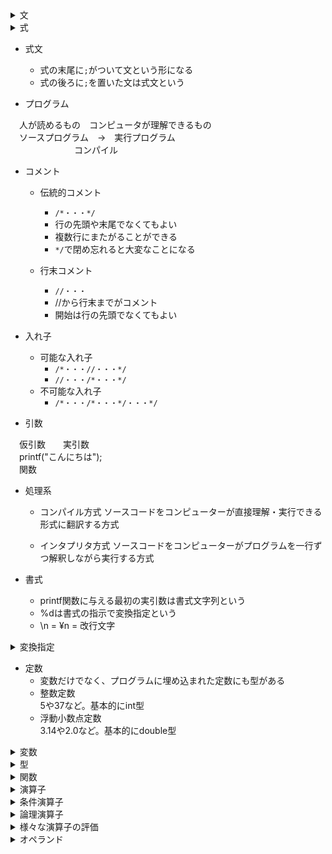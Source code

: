 <details>
<summary>文</summary>
  
- 文は`;`で終わる

<details>	
<summary>選択文</summary>

- プログラムの流れを選択的に分岐させる
- if文とswitch文がある

<details>
<summary>if文</summary>
  
　if ( 式 ) 文
  式を評価してその値が非0（ゼロでなければ）であれば文を実行する<br>
  
  - 制御式
    if文の条件判定のために（）内に置かれた式<br>
    後ろに`;`を置かないこと
  - else
    制御式を評価した値が0だった場合elseの文を実行する
    ```c
    if　(　式　)　文
    　　文1（値  =  非0）;
    else
      　文2（値  =  0）;
    ```
  - else if文
    - if文には、if(式)文、if(式)文 else文の2種類しかないが、入れ子にすることで分岐を増やすことが可能
    - else if文は、厳密にはelseの後の文に新たにif文が追加されている形式になる
    if文
    else if文  
    else文
    の形で、else ifは間に入れる
  - 非ゼロの判定
```c
if (num)
　puts(”ゼロでない”);
else
　puts(”ゼロ”);
```
　制御式に定数を入れることもできるが、その場合絶対ゼロにはならない
- 0はTrueかFalseか
```c
　int a = 0;

	if (a = 0){
		puts("aは0です");
	} else {
		puts("aは0ではありません");
	}
```
1.&nbsp;&nbsp;aにゼロを代入する<br>
2.&nbsp;&nbsp;もし、<br>
3.&nbsp;&nbsp;式でaにゼロを代入する<br>
4-1.&nbsp;&nbsp;if文は値を評価して非ゼロだった場合最初の文、「aは0です」と表示する<br>
4-2.&nbsp;&nbsp;値を評価してゼロだった場合else文、「aは0ではありません」と表示する<br>
<br>
ifの式で0を代入しているので値はゼロになる。そのため必ずelse文の「aは0ではありません」と表示される<br>
<br>
```c
int a = 0;

	if (a == 0){
		puts("aは0です");
	} else {
		puts("aは0ではありません");
	}
```
1.&nbsp;&nbsp;aにゼロを代入する<br>
2.&nbsp;&nbsp;もし、<br>
3.&nbsp;&nbsp;式でaと0が等しいか評価している<br>
4-1.&nbsp;&nbsp;if文は値を評価して非ゼロだった場合最初の文、「aは0です」と表示する<br>
4-2.&nbsp;&nbsp;値を評価してゼロだった場合else文、「aは0ではありません」と表示する<br>
<br>
「もしaと0が等しければif文の最初の文を返すプログラムなので、aは0です」と表示される<br>

</details>

<details>
<summary>switch文</summary>

　switch ( 制御式 ) 文<br>

```c
switch ( 制御式 ) {
　case 0 :　・・・;　break;
　case 1 :　・・・;　break;
　case 2 :  ・・・;　break;
}
```
- 単一の式に基づいて、複数の分岐をする場合、簡潔に表現できる
- if文よりswitch文の方が読み間違えや書き間違いと誤解されることが減る
- 制御式を評価した値に基づいて結果に対応するラベルのプログラムに飛ぶ
- ()に囲まれた制御式は整数でなければいけない
- ラベル<br>
　`case 1 :`という形式で書かれる<br>
　ラベルの値は定数でなければいけない<br>
　複数のラベルが同じ値を持つことはできない<br>
　同じ処理をしたいcaseを上下に並べ、上のcaseを空白にして、break文もおかないことで、同じ処理をさせることができる<br>
　「case」と「1」の間の空白は省略不可

<details>
<summary>break文</summary>

- ラベルの後の文が実行された後、`break;`とつけることで、switch文を中断させる
- break文がないと、次のcaseが続けて実行される
- 最後のcaseの末尾にもbreak文を置くことで、ラベルの増減に対応できる

</details>

- default<br>
制御式を評価した値がどのcaseにも一致しない際に飛ぶラベル

</details>

</details>

<details>
<summary>複合文（ブロック）</summary>

- `{}`を使う文
- {0個以上の文または宣言の並び}
- 文は何個でもよく、宣言も何個でもよい
- 文の一種で、構造上は単一の文とみなされる
- if文、elseは1つの文しか制御できない。<br>複数の文を制御するには複合文を使う

</details>

<details>
<summary>do文</summary>

- 「制御式の評価で得られた値が値が真のあいだ、文を繰り返し実行せよ」という文
- doではじまり、文を挟んで、while(式);で終わる形式
- do「実行せよ」
- while「～のあいだ」
- 繰り返しの対象となる文のことを　ループ本体　という
- do文におけるループ本体は { から } までの複合文
- 継続条件はwhileの次の制御式が真であること
  
```c
do {
   文
} while ( 式 );
```

</details>

</details>

<details>
  <summary>式</summary>
  
- 変数や定数、それらを演算子で結合したものを式と呼ぶ<br>
```x + 32;```<br>
では`x`、`32`、`x + 32`のいずれも式とみなす<br>
代入演算子を用いた式は代入式という
- 式を評価する=答えが出る<br>
定数は評価されるとそのままの数が出てくる<br>
Trueは1、Falseは0と出る
  
</details>

- 式文
	- 式の末尾に`;`がついて文という形になる
	- 式の後ろに`;`を置いた文は式文という

- プログラム
  
　人が読めるもの　コンピュータが理解できるもの<br>
　ソースプログラム　→　実行プログラム<br>
　　　　　　　 コンパイル

- コメント
	- 伝統的コメント
 		- ```/*・・・*/```
		- 行の先頭や末尾でなくてもよい
		- 複数行にまたがることができる
		- `*/`で閉め忘れると大変なことになる
  
	- 行末コメント    
		- ```//・・・```
		- //から行末までがコメント
		- 開始は行の先頭でなくてもよい
  
- 入れ子
	- 可能な入れ子    
		- ```/*・・・//・・・*/```
		- ```//・・・/*・・・*/```
	- 不可能な入れ子
		- ```/*・・・/*・・・*/・・・*/```
      
- 引数
    
　仮引数　　実引数<br>
　printf("こんにちは");<br>
　関数

- 処理系
	- コンパイル方式
		ソースコードをコンピューターが直接理解・実行できる形式に翻訳する方式
  
	- インタプリタ方式
 		ソースコードをコンピューターがプログラムを一行ずつ解釈しながら実行する方式

- 書式
	- printf関数に与える最初の実引数は書式文字列という
	- %dは書式の指示で変換指定という
	- \n = ¥n = 改行文字

<details>
<summary>変換指定</summary>
  
　％０９．９ｆ<br>
　　&nbsp;↓&nbsp;&nbsp;↓&nbsp;&nbsp;&nbsp;↓&nbsp;&nbsp;&nbsp;&nbsp;↓<br>
　　Ａ&nbsp;Ｂ&nbsp;C&nbsp;&nbsp;&nbsp;D<br>
  - A　フラグ
    - 0が指定されていると、数値の前に余白があるとき、０をつめて表示する
    - このフラグを省略すると空白がつめられる
    - -が指定されると左詰めになり、指定がないと右詰めになる
  - B　最小フィールド幅
    - 最低限の表示文字数の指定<br>
    この指定が省略されたり、指定された値を超える数値を表示するときは、その数値を表示するのに必要な桁数で表示される
  - C 精度
    - 表示する最小の桁数の指定<br>
    省略すると、整数の制度は１とされ、浮動小数点数の精度は6とされる
  - D 変換指定子
    - d・・・int型の整数を10進数で表示する指定
    - f・・・double型の浮動小数点数を10進数で表示する指定
    
</details>

- 定数
	- 変数だけでなく、プログラムに埋め込まれた定数にも型がある
	- 整数定数<br>
  		5や37など。基本的にint型
	- 浮動小数点定数<br>
  		3.14や2.0など。基本的にdouble型

<details>
<summary>変数</summary>

- 変数が有効になる範囲は決まっているので宣言する場所に気を付ける
  
- 変数の宣言
	型&nbsp;&nbsp;&nbsp;名前<br>
	int&nbsp;&nbsp;&nbsp;　n<br>
	intという型でnという名前の変数を宣言した<br>
	- 変数は定義された型の性質に則って作られる
	- 表現できる範囲も型に依存する
  
- 初期化
	- 実数に入れる値がわかっている際、最初から設定すること<br>
		```c
		int x = 57;
		```
		57のように宣言の際に設定する変数を初期化子という
  
<details>
<summary>不定値</summary>
    
- 変数の値を設定しないと、変数名を宣言したときに、とりあえず作られたその変数名のための場所に、昔そこにあったデータが残っていて、それが代入されてしまう<br>
```c
printf("nの値は%dです。\n", n);
```
→出力結果<br>
> nの値は7です。<br>

　不定値（ゴミの値）<br>
　初期化せず、宣言だけした変数に、まだ代入していない状態で別の変数にその変数を代入しようとするとwarningが出るので避ける
  
</details>
  
</details>

<details>
<summary>型</summary>
  
- 暗黙の型変換
- 異なる型の変数同士で計算すると、勝手に一方の変数の型が格上げされ、同じ型同士の計算になる 
- より大きくて小数部を格納できる型に変換される

- キャスト<br>
　（型）式<br>
　の形式で、式の型を（）の型に変更する
  
<details>
<summary>int型</summary>
    
- 整数型      
- 小数点以下の数は扱えない
- int型で確実に表現できる値は-32767から32767まで<br>
```c
int x = 3.5;
```

　とすると、xに代入される値は3になる
```c
int x = 3.5; int y = x + 5.7;
```
　とすると、yに代入される値は8になる
         
</details>

<details>
<summary>double型</summary>
    
- 実数を浮動小数点数という形式で表す
- double型はそのひとつ
```c
double x = 3.141592;
printf("円周率は%fです。", x)
```
　→　出力結果
> 円周率は3.141592です。

- double型では小数点以下6桁まで表示される（5.2は5.200000となる）
    
</details>
  
</details>
  
<details>
<summary>関数</summary>
  
- 第一引数の1番目の変換指定(%dなど)に1番目の第二引数の整数を、第二引数の2番目の変換指定(%d)に2番目の第二変数の整数を自動的に代入する
  
- printf関数
	```c
	int no = 5;
	printf(”%dに10を足した値は%dです。”, no, no + 10);
	```
 
- puts関数
	- 実引数として与えられた文字の並びを出力した上で改行文字を出力する
	- puts(”・・・”)はprintf(”・・・\n”)とほぼ同じ働きをする
	- puts関数は書式設定や数値の出力は不可能
  
<details>
<summary>scanf関数</summary>
    
- キーボードからの読み込みを行う関数
- ひとつの関数で複数入力させる場合は、値と値の間で改行・タブ・スペースのいずれかを使用する
```c
scanf("%d", &no);
```
　第一引数で変換指定、第二引数で読み込む<br>
　noは変数名。変数名の前に&をつける
```c
scanf("%d%d", &n1, &n2);
```
　n1が一つ目の%dに、n2は二つ目の%dに読み込みされる
    
</details>
  
</details>

<details>
<summary>演算子</summary>
- 単項算術演算子 
	- 単項+演算子
		- +a aの値
		- 負の値を入力しても負の値のまま表示する
		- +をつけずにそのままの変数を実引数としても動作は同じ
	- 単項-演算子
		- -a
			aの符号を反転した値
		- 負の整数を入力すると反転されるので、正の値が出力される    
- !演算子
- ~演算子
    
- オペランドを１個のみ必要とするのが単項演算子
- ２個必要とするものは２項演算子
- ３個必要とするものは３項演算子
- 演算の優先度
- 数学と一緒で、式の中に（）があれば優先される
- 加減算より乗除算が優先される

- 代入演算子
	- 正式名称は単純代入演算子
	- =のこと
- 等価演算子
	どちらも等価演算子という
	- ==演算子
		- `==` で左右のオペランドの値が等しいか判定する
		- 等しければ 1、そうでなければ 0 という値を生成する
		- `=`は代入になるので使用しないこと
	- !=演算子
  		左右のオペランドが等しくないかどうか判定する
- 加減演算子
	- 加算 +
	- 減算 -
- 乗除演算子
	- 乗算 *
	- 除算 / (10÷2) = (10/2)
	- 余り % （7÷3=2…1)（7 % 3 = 1)
		文字列として%を表示するには%%と入力する
		整数 % 10 は最下位桁が出力される

関係演算子</summary>

- 二つのオペランドの大小関係を判定する演算子

<details>
<summary><演算子</summary>

　左が右よりも小さければ１，そうでなければ０（int型）

</details>

<details>
<summary>>演算子</summary>

　左が右より大きければ１，そうでなければ０（int型）
</details>

<details>
<summary><=演算子</summary>

　左が右以下であれば１，そうでなければ０（int型）
 
</details>

<details>
<summary>>=演算子</summary>

　左が右以上であれば１，そうでなければ０（int型）
</details>

- <=演算子と>=演算子は逆向きにできない
- 差を出すときは&&や||を使うこと<br>
　```c
　if (3 <= a <= 5)　//誤：3つのオペランドは扱えない
　if (a >= 3 && a <= 5)　//正
　```

</details>

</details>

<details>
<summary>条件演算子</summary>

　式1 ? 式2 : 式3<br>
1.　式1を評価。式1が非0であれば式2を評価した値となる<br>
2.　0であれば式3を評価した値となる<br>
- 唯一の3項演算子

```c
int max = n1 > n2 ? n1 :n2;
printf("大きいほうの値は%dです。\n", max);
```
　二つのプログラムは同じ結果が出力される
</details>

<details>
<summary>論理演算子</summary>

- 三つの変数が等しいかどうかを求めるときは
  `if ( a == b && b == c )`とする<br>
　`if ( a == b && c )`だと<br>
　aとbが等しいとき、True(1)になるので、1とcがFalseになる

- 短絡評価<br>
　&&演算子は、aを評価した値が0であればbの評価を行わない<br>
　||演算子も、aを評価した値が非0であればbの評価を行わない<br>

<details>
<summary>論理 AND 演算子</summary>

- `a && b`<br>
　a かつ b<br>
 
　論理積
| a | b | a && b|
----|----|---|
| 非0 | 非0 | ***1*** |
| 非0 | 0 | 0 |
| 0 | 非0 | 0 |
| 0 | 0 | 0 |
　両方ともTrue（非0）であれば 1<br>
 <br>

</details>

<details>
<summary>論理 OR 演算子</summary>

- `||`のこと
- `a || b`<br>
　a または b (a と bも含む）<br><br>
 
 　論理和
  | a | b | A || b |
  ----|----|----|
  | 非0 | 非0 | ***1*** |
  | 非0 | 0 | ***1*** |
  | 0 | 非0 | ***1*** |
  | 0 | 0 | 0|
　一方でもTrue（非0）であれば 1

</details>
</details>

<details>
<summary>様々な演算子の評価</summary>

```c
int n = 51;

	printf("n > 0 : %d\n", n > 0);
	// n > 0 : 1
	// 「n > 0 : (10進数で)(第1オペランドの方が第2オペランドより大きい場合は"1"、そうでなければ"０"を表示する)」

	printf("n == 0 : %d\n", n == 0);
	// n == 0 : 0
	// 「n == 0 : (10進数で)(第1オペランドと第2オペランドが等しければ"1"を、そうでなければ"0"を表示する)」

	printf("n / 2 = %d\n", n / 2);
	// n / 2 = 25

	printf("n / 2.0 = %.1f\n", n / 2.0);
	// n / 2.0 = 25.5

	printf("n %% 2 = %d\n", n % 2);
	// n % 2 = 1

	printf("n - 2 = %d\n", n - 2);
	// n - 2 = 49

	printf("(int)5.7 : %d\n", (int)5.7);
	// (int)5.7 : 5

	printf("(double)5 : %.1f\n", (double)5);
	// (double)5 : 5.0
```
</details>
</details>
  
<details>
  <summary>オペランド</summary>
    
- 演算の対象となる変数や定数
- x + y のとき、xとyはオペランド、+は演算子という
- 左側のオペランドは第１オペランド/左オペランドという
- 右側のオペランドは第２オペランド/右オペランドという
    
</details>
  
</details>


